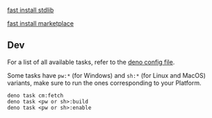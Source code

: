 
<a href="https://bespoke.delusoire.workers.dev/protocol/spicetify:0:fast-install?id=stdlib@0.2.2&artifacts=https%3A%2F%2Fgithub.com%2Fspicetify%2Fmodules%2Freleases%2Fdownload%2F2024-08-06%2Fstdlib%400.2.2%2Bsp-1.2.40-cm-1906ea8d2e9.zip">fast install stdlib</a>

<a href="https://bespoke.delusoire.workers.dev/protocol/spicetify:0:fast-install?id=Delusoire.marketplace@0.1.3&artifacts=https%3A%2F%2Fgithub.com%2FDelusoire%2Fbespoke-modules%2Freleases%2Fdownload%2F2024-08-06%2FDelusoire.marketplace%400.1.3%2Bsp-1.2.40-cm-1906ea8d2e9.zip">fast install marketplace</a>

## Dev

For a list of all available tasks, refer to the [deno config file](deno.json).

Some tasks have `pw:*` (for Windows) and `sh:*` (for Linux and MacOS) variants, make sure to run the ones corresponding to your Platform.

```shell
deno task cm:fetch
deno task <pw or sh>:build
deno task <pw or sh>:enable
```
